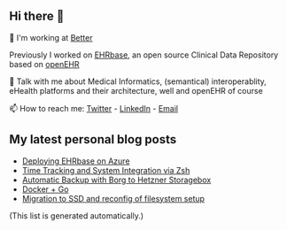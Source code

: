 ## Hi there 👋

🔭 I'm working at [Better](https://github.com/better-care/)

Previously I worked on [EHRbase](https://github.com/ehrbase), an open source Clinical Data Repository based on [openEHR](https://www.openehr.org/)

💬 Talk with me about Medical Informatics, (semantical) interoperablity, eHealth platforms and their architecture, well and openEHR of course

📫 How to reach me: [Twitter](https://twitter.com/JakeSmolka) - [LinkedIn](https://www.linkedin.com/in/jake-smolka-83ab401b7/) - [Email](mailto:jake.smolka@mailbox.org)

<!-- See: https://github.com/anuraghazra/github-readme-stats -->
<!-- [![Readme Card](https://github-readme-stats.vercel.app/api/pin/?username=ehrbase&repo=ehrbase&title=test)](https://github.com/ehrbase/ehrbase) -->

## My latest personal blog posts
<!-- See: https://github.com/gautamkrishnar/blog-post-workflow -->
<!-- BLOG-POST-LIST:START -->
- [Deploying EHRbase on Azure](http://blog.surrounded.space/post/2021/02/22/deploying-ehrbase-on-azure/)
- [Time Tracking and System Integration via Zsh](http://blog.surrounded.space/post/2020/01/03/time-tracking-system-integration-zsh/)
- [Automatic Backup with Borg to Hetzner Storagebox](http://blog.surrounded.space/post/2018/05/11/automatic-backup-borg-hetzner-storagebox/)
- [Docker + Go](http://blog.surrounded.space/post/2017/11/20/docker-and-go/)
- [Migration to SSD and reconfig of filesystem setup](http://blog.surrounded.space/post/2017/10/15/ssd-migration/)
<!-- BLOG-POST-LIST:END -->

(This list is generated automatically.)

<!--
**jakesmolka/jakesmolka** is a ✨ _special_ ✨ repository because its `README.md` (this file) appears on your GitHub profile.

Here are some ideas to get you started:

- 🔭 I’m currently working on ...
- 🌱 I’m currently learning ...
- 👯 I’m looking to collaborate on ...
- 🤔 I’m looking for help with ...
- 💬 Ask me about ...
- 📫 How to reach me: ...
- 😄 Pronouns: ...
- ⚡ Fun fact: ...
-->
